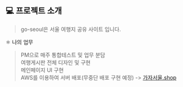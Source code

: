 <h2>💻 프로젝트 소개</h2>

>go-seoul은 서울 여행지 공유 사이트 입니다.<br>


⚛️ 나의 업무
>PM으로 매주 통합테스트 및 업무 분담<br>
>여행게시판 전체 디자인 및 구현<br>
>메인페이지 UI 구현 <br>
>AWS를 이용하여 서버 배포(무중단 배포 구현 예정) -> [가자서울.shop](http://가자서울.shop)
